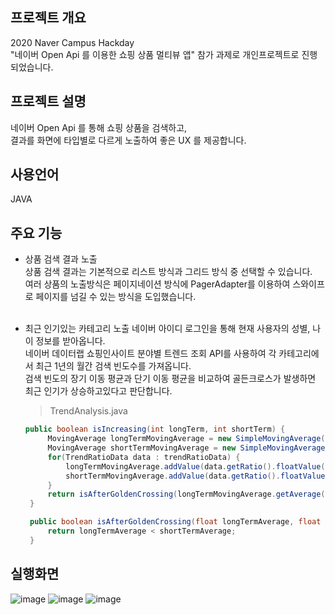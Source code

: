 ## 프로젝트 개요
2020 Naver Campus Hackday<br>
"네이버 Open Api 를 이용한 쇼핑 상품 멀티뷰 앱" 참가 과제로 개인프로젝트로 진행되었습니다.

## 프로젝트 설명
네이버 Open Api 를 통해 쇼핑 상품을 검색하고,<br>
결과를 화면에 타입별로 다르게 노출하여 좋은 UX 를 제공합니다.

## 사용언어
JAVA

## 주요 기능
* 상품 검색 결과 노출 <br>
   상품 검색 결과는 기본적으로 리스트 방식과 그리드 방식 중 선택할 수 있습니다. <br>
   여러 상품의 노출방식은 페이지네이션 방식에 PagerAdapter를 이용하여 스와이프로 페이지를 넘길 수 있는 방식을 도입했습니다.<br><br>
  
* 최근 인기있는 카테고리 노출
   네이버 아이디 로그인을 통해 현재 사용자의 성별, 나이 정보를 받아옵니다. <br>
   네이버 데이터랩 쇼핑인사이트 분야별 트렌드 조회 API를 사용하여 각 카테고리에서 최근 1년의 월간 검색 빈도수를 가져옵니다.<br>
   검색 빈도의 장기 이동 평균과 단기 이동 평균을 비교하여 골든크로스가 발생하면 최근 인기가 상승하고있다고 판단합니다.
   > TrendAnalysis.java
   ```java
  public boolean isIncreasing(int longTerm, int shortTerm) {
        MovingAverage longTermMovingAverage = new SimpleMovingAverage(longTerm);
        MovingAverage shortTermMovingAverage = new SimpleMovingAverage(shortTerm);
        for(TrendRatioData data : trendRatioData) {
            longTermMovingAverage.addValue(data.getRatio().floatValue());
            shortTermMovingAverage.addValue(data.getRatio().floatValue());
        }
        return isAfterGoldenCrossing(longTermMovingAverage.getAverage(), shortTermMovingAverage.getAverage());
    }

    public boolean isAfterGoldenCrossing(float longTermAverage, float shortTermAverage) {
        return longTermAverage < shortTermAverage;
    }
  ```


## 실행화면
![image](https://user-images.githubusercontent.com/37248023/95196451-0e2a8300-0813-11eb-8deb-0ef81dafa520.png)
![image](https://user-images.githubusercontent.com/37248023/95196462-11257380-0813-11eb-9fe9-2b8a54b70dbb.png)
![image](https://user-images.githubusercontent.com/37248023/95196469-1387cd80-0813-11eb-86a1-bb24adb9f249.png)
